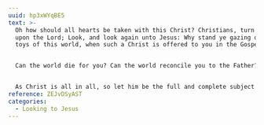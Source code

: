 ```yaml
---
uuid: hp3xWYqBE5
text: >-
  Oh how should all hearts be taken with this Christ? Christians, turn your eyes
  upon the Lord; Look, and look again unto Jesus: Why stand ye gazing on the
  toys of this world, when such a Christ is offered to you in the Gospel?


  Can the world die for you? Can the world reconcile you to the Father? Can the world advance you to the Kingdom of Heaven? 


  As Christ is all in all, so let him be the full and complete subject of our desire, and hope, and faith, and love, and joy; let him be in your thoughts the first in the morning, and the last at night.
reference: ZEJvDSyAST
categories:
  - Looking to Jesus
---
```

